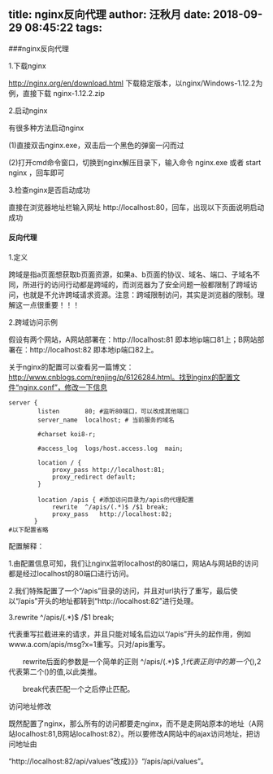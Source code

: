 title: nginx反向代理
author: 汪秋月
date: 2018-09-29 08:45:22
tags:
---
###nginx反向代理

1.下载nginx

http://nginx.org/en/download.html         下载稳定版本，以nginx/Windows-1.12.2为例，直接下载 nginx-1.12.2.zip

2.启动nginx

有很多种方法启动nginx

(1)直接双击nginx.exe，双击后一个黑色的弹窗一闪而过

(2)打开cmd命令窗口，切换到nginx解压目录下，输入命令 nginx.exe 或者 start nginx ，回车即可

3.检查nginx是否启动成功

直接在浏览器地址栏输入网址 http://localhost:80，回车，出现以下页面说明启动成功


#### 反向代理

1.定义

跨域是指a页面想获取b页面资源，如果a、b页面的协议、域名、端口、子域名不同，所进行的访问行动都是跨域的，而浏览器为了安全问题一般都限制了跨域访问，也就是不允许跨域请求资源。注意：跨域限制访问，其实是浏览器的限制。理解这一点很重要！！！

2.跨域访问示例

假设有两个网站，A网站部署在：http://localhost:81 即本地ip端口81上；B网站部署在：http://localhost:82 即本地ip端口82上。

关于nginx的配置可以查看另一篇博文：http://www.cnblogs.com/renjing/p/6126284.html。找到nginx的配置文件“nginx.conf”，修改一下信息

```
server {
        listen       80; #监听80端口，可以改成其他端口
        server_name  localhost; # 当前服务的域名

        #charset koi8-r;

        #access_log  logs/host.access.log  main;

        location / {
            proxy_pass http://localhost:81;
            proxy_redirect default;
        }

		location /apis { #添加访问目录为/apis的代理配置
			rewrite  ^/apis/(.*)$ /$1 break;
			proxy_pass   http://localhost:82;
       }
#以下配置省略

```

配置解释：

1.由配置信息可知，我们让nginx监听localhost的80端口，网站A与网站B的访问都是经过localhost的80端口进行访问。

2.我们特殊配置了一个“/apis”目录的访问，并且对url执行了重写，最后使以“/apis”开头的地址都转到“http://localhost:82”进行处理。

3.rewrite  ^/apis/(.*)$ /$1 break; 

代表重写拦截进来的请求，并且只能对域名后边以“/apis”开头的起作用，例如www.a.com/apis/msg?x=1重写。只对/apis重写。

　　rewrite后面的参数是一个简单的正则 ^/apis/(.*)$ ,$1代表正则中的第一个(),$2代表第二个()的值,以此类推。

　　break代表匹配一个之后停止匹配。

访问地址修改


既然配置了nginx，那么所有的访问都要走nginx，而不是走网站原本的地址（A网站localhost:81,B网站localhost:82）。所以要修改A网站中的ajax访问地址，把访问地址由

“http://localhost:82/api/values”改成》》》“/apis/api/values”。
